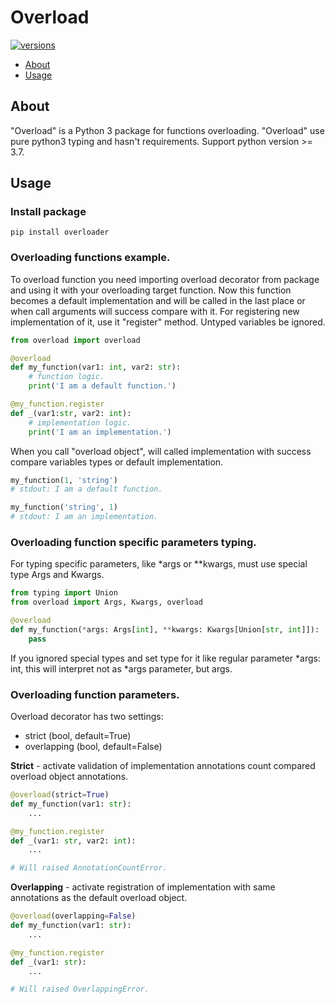 # Overload
[![versions](https://img.shields.io/badge/python-3.7%2F3.8%2F3.9-green)](https://github.com/diarts/overload)

- [About](#about)
- [Usage](#usage)

## About
"Overload" is a Python 3 package for functions overloading.
"Overload" use pure python3 typing and hasn't requirements.
Support python version >= 3.7.

## Usage
### Install package
```
pip install overloader
```

### Overloading functions example.
To overload function you need importing overload decorator from package 
and using it with your overloading target function. Now this function becomes 
a default implementation and will be called in the last place or when call 
arguments will success compare with it.
For registering new implementation of it, use it "register" method.
Untyped variables be ignored.
```python
from overload import overload

@overload
def my_function(var1: int, var2: str):
    # function logic.
    print('I am a default function.')

@my_function.register
def _(var1:str, var2: int):
    # implementation logic.
    print('I am an implementation.')

```
When you call "overload object", will called implementation with success 
compare variables types or default implementation.
```python
my_function(1, 'string')
# stdout: I am a default function.

my_function('string', 1)
# stdout: I am an implementation.
```

### Overloading function specific parameters typing.
For typing specific parameters, like *args or **kwargs, must use special type
Args and Kwargs.

```python
from typing import Union
from overload import Args, Kwargs, overload

@overload
def my_function(*args: Args[int], **kwargs: Kwargs[Union[str, int]]):
    pass
```
If you ignored special types and set type for it like regular parameter
*args: int, this will interpret not as *args parameter, but args. 

### Overloading function parameters.
Overload decorator has two settings:
- strict (bool, default=True)
- overlapping (bool, default=False)

<b>Strict</b> - activate validation of implementation annotations count 
compared overload object annotations.
```python
@overload(strict=True)
def my_function(var1: str):
    ...

@my_function.register
def _(var1: str, var2: int):
    ...

# Will raised AnnotationCountError.
```
<b>Overlapping</b> - activate registration of implementation with 
same annotations as the default overload object.
```python
@overload(overlapping=False)
def my_function(var1: str):
    ...

@my_function.register
def _(var1: str):
    ...

# Will raised OverlappingError.
```